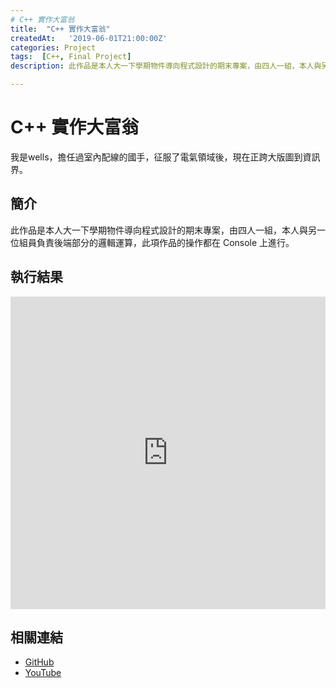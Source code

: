 ```yaml
---
# C++ 實作大富翁
title:  "C++ 實作大富翁"
createdAt:   '2019-06-01T21:00:00Z'
categories: Project
tags:  [C++, Final Project]
description: 此作品是本人大一下學期物件導向程式設計的期末專案，由四人一組，本人與另一位組員負責後端部分的邏輯運算，此項作品的操作都在 Console 上進行。

---
```

# C++ 實作大富翁
我是wells，擔任過室內配線的國手，征服了電氣領域後，現在正跨大版圖到資訊界。

## 簡介
此作品是本人大一下學期物件導向程式設計的期末專案，由四人一組，本人與另一位組員負責後端部分的邏輯運算，此項作品的操作都在 Console 上進行。

## 執行結果

<iframe width="100%" height="500" src="https://www.youtube.com/embed/u2GF4X78HGw" title="YouTube video player" frameborder="0" allow="accelerometer; autoplay; clipboard-write; encrypted-media; gyroscope; picture-in-picture" allowfullscreen></iframe>

## 相關連結
- [GitHub](https://github.com/jhang-jhe-wei/Monopoly)
- [YouTube](https://www.youtube.com/watch?v=u2GF4X78HGw)
